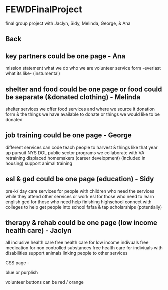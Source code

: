 # FEWDFinalProject
final group project with Jaclyn, Sidy, Melinda, George, &amp; Ana

## Back

## key partners could be one page - Ana
  mission statement
  what we do
  who we are
  volunteer service form
  -everlast what its like- (instumental)

## shelter and food could be one page or food could be separate (&donated clothing) - Melinda
  shelter services we offer
  food services and where we source it
  donation form & the things we have available to donate or things we would like to be donated

## job training could be one page - George
  different services
    can code
    teach people to harvest & things like that
    year up
    pursuit
    NYS DOL public sector programs we collaborate with
    VA retraining
    displaced homemakers (career development) (included in housing)
    support animal training

## esl & ged could be one page (education) - Sidy
  pre-k/ day care services for people with children who need the services while they attend other services or work
  esl for those who need to learn english
  ged for those who need help finishing highschool
  connect with colleges to help get people into school
  fafsa & tap
  scholarships (potentially)

## therapy & rehab could be one page (low income health care) - Jaclyn
   all inclusive health care
   free health care for low income indivuals
   free medication for non controlled substances
   free health care for indiviuals with disabilities
   support animals
   linking people to other services




CSS page -

  blue or purplish
  
  volunteer buttons can be red / orange
  
  
  
  
